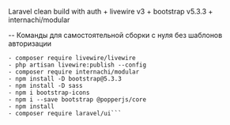 Laravel clean build with auth + livewire v3 + bootstrap v5.3.3 + internachi/modular

-- Команды для самостоятельной сборки с нуля без шаблонов авторизации
```composer create-project laravel/laravel example-app
- composer require livewire/livewire
- php artisan livewire:publish --config
- composer require internachi/modular
- npm install -D bootstrap@5.3.3
- npm install -D sass
- npm i bootstrap-icons
- npm i --save bootstrap @popperjs/core
- npm install
- composer require laravel/ui```

